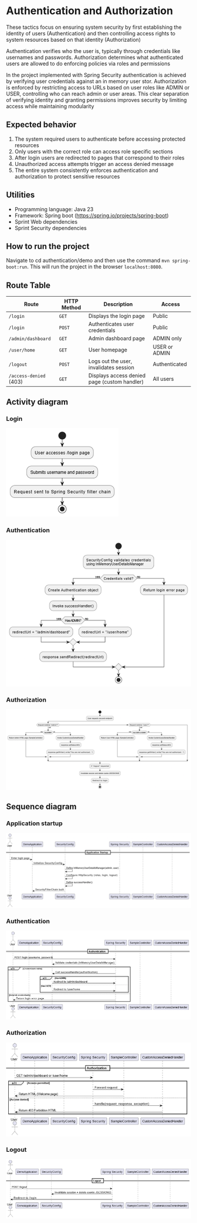 # Authentication and Authorization
These tactics focus on ensuring system security by first establishing the identity of users (Authentication) and then controlling access rights to system resources based on that identity (Authorization)

Authentication verifies who the user is, typically through credentials like usernames and passwords. Authorization determines what authenticated users are allowed to do enforcing policies via roles and permissions

In the project implemented with Spring Security authentication is achieved by verifying user credentials against an in memory user stor. Authorization is enforced by restricting access to URLs based on user roles like ADMIN or USER, controlling who can reach admin or user areas. This clear separation of verifying identity and granting permissions improves security by limiting access while maintaining modularity

## Expected behavior
1. The system required users to authenticate before accessing protected resources
2. Only users with the correct role can access role specific sections
3. After login users are redirected to pages that correspond to their roles
4. Unauthorized access attempts trigger an access denied message
5. The entire system consistently enforces authentication and authorization to protect sensitive resources

## Utilities
- Programming language: Java 23
- Framework: Spring boot (https://spring.io/projects/spring-boot)
- Sprint Web dependencies
- Sprint Security dependencies

## How to run the project
Navigate to cd authentication/demo and then use the command ```mvn spring-boot:run```. This will run the project in the browser ```localhost:8080```.

## Route Table
| **Route**              | **HTTP Method** | **Description**                              | **Access**    |
| ---------------------- | --------------- | -------------------------------------------- | ------------- |
| `/login`               | `GET`           | Displays the login page                      | Public        |
| `/login`               | `POST`          | Authenticates user credentials               | Public        |
| `/admin/dashboard`     | `GET`           | Admin dashboard page                         | ADMIN only    |
| `/user/home`           | `GET`           | User homepage                                | USER or ADMIN |
| `/logout`              | `POST`          | Logs out the user, invalidates session       | Authenticated |
| `/access-denied` (403) | `GET`           | Displays access denied page (custom handler) | All users     |

## Activity diagram
### Login
![Activity Diagram Login](activity_login.png)

### Authentication
![Activity Diagram Authentication](activity_authentication.png)

### Authorization
![Activity Diagram Authorization](authorization_logout.png)

## Sequence diagram
### Application startup
![Sequence Diagram Application Startup](application_startup.png)

### Authentication
![Sequence Diagram Authentication](authentication.png)

### Authorization
![Sequence Diagram Authorization](authorization.png)

### Logout
![Sequence Diagram Logout](logout.png)